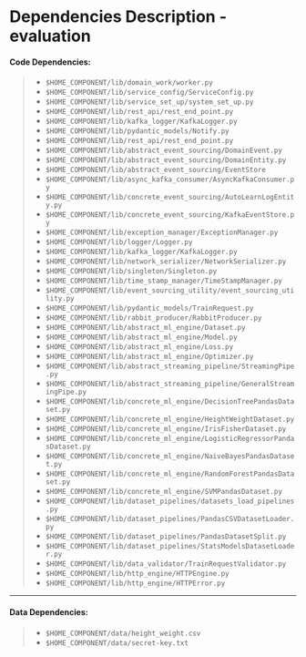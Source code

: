 # Dependencies Description - evaluation


#### **Code Dependencies:**
> * `$HOME_COMPONENT/lib/domain_work/worker.py`
> * `$HOME_COMPONENT/lib/service_config/ServiceConfig.py`
> * `$HOME_COMPONENT/lib/service_set_up/system_set_up.py`
> * `$HOME_COMPONENT/lib/rest_api/rest_end_point.py`
> * `$HOME_COMPONENT/lib/kafka_logger/KafkaLogger.py`
> * `$HOME_COMPONENT/lib/pydantic_models/Notify.py`
> * `$HOME_COMPONENT/lib/rest_api/rest_end_point.py`
> * `$HOME_COMPONENT/lib/abstract_event_sourcing/DomainEvent.py`
> * `$HOME_COMPONENT/lib/abstract_event_sourcing/DomainEntity.py`
> * `$HOME_COMPONENT/lib/abstract_event_sourcing/EventStore`
> * `$HOME_COMPONENT/lib/async_kafka_consumer/AsyncKafkaConsumer.py`
> * `$HOME_COMPONENT/lib/concrete_event_sourcing/AutoLearnLogEntity.py`
> * `$HOME_COMPONENT/lib/concrete_event_sourcing/KafkaEventStore.py`
> * `$HOME_COMPONENT/lib/exception_manager/ExceptionManager.py`
> * `$HOME_COMPONENT/lib/logger/Logger.py`
> * `$HOME_COMPONENT/lib/kafka_logger/KafkaLogger.py`
> * `$HOME_COMPONENT/lib/network_serializer/NetworkSerializer.py`
> * `$HOME_COMPONENT/lib/singleton/Singleton.py`
> * `$HOME_COMPONENT/lib/time_stamp_manager/TimeStampManager.py`
> * `$HOME_COMPONENT/lib/event_sourcing_utility/event_sourcing_utility.py`
> * `$HOME_COMPONENT/lib/pydantic_models/TrainRequest.py`
> * `$HOME_COMPONENT/lib/rabbit_producer/RabbitProducer.py`
> * `$HOME_COMPONENT/lib/abstract_ml_engine/Dataset.py`
> * `$HOME_COMPONENT/lib/abstract_ml_engine/Model.py`
> * `$HOME_COMPONENT/lib/abstract_ml_engine/Loss.py`
> * `$HOME_COMPONENT/lib/abstract_ml_engine/Optimizer.py`
> * `$HOME_COMPONENT/lib/abstract_streaming_pipeline/StreamingPipe.py`
> * `$HOME_COMPONENT/lib/abstract_streaming_pipeline/GeneralStreamingPipe.py`
> * `$HOME_COMPONENT/lib/concrete_ml_engine/DecisionTreePandasDataset.py`
> * `$HOME_COMPONENT/lib/concrete_ml_engine/HeightWeightDataset.py`
> * `$HOME_COMPONENT/lib/concrete_ml_engine/IrisFisherDataset.py`
> * `$HOME_COMPONENT/lib/concrete_ml_engine/LogisticRegressorPandasDataset.py`
> * `$HOME_COMPONENT/lib/concrete_ml_engine/NaiveBayesPandasDataset.py`
> * `$HOME_COMPONENT/lib/concrete_ml_engine/RandomForestPandasDataset.py`
> * `$HOME_COMPONENT/lib/concrete_ml_engine/SVMPandasDataset.py`
> * `$HOME_COMPONENT/lib/dataset_pipelines/datasets_load_pipelines.py`
> * `$HOME_COMPONENT/lib/dataset_pipelines/PandasCSVDatasetLoader.py`
> * `$HOME_COMPONENT/lib/dataset_pipelines/PandasDatasetSplit.py`
> * `$HOME_COMPONENT/lib/dataset_pipelines/StatsModelsDatasetLoader.py`
> * `$HOME_COMPONENT/lib/data_validator/TrainRequestValidator.py`
> * `$HOME_COMPONENT/lib/http_engine/HTTPEngine.py`
> * `$HOME_COMPONENT/lib/http_engine/HTTPError.py`

-----

#### **Data Dependencies:**
> * `$HOME_COMPONENT/data/height_weight.csv`
> * `$HOME_COMPONENT/data/secret-key.txt`